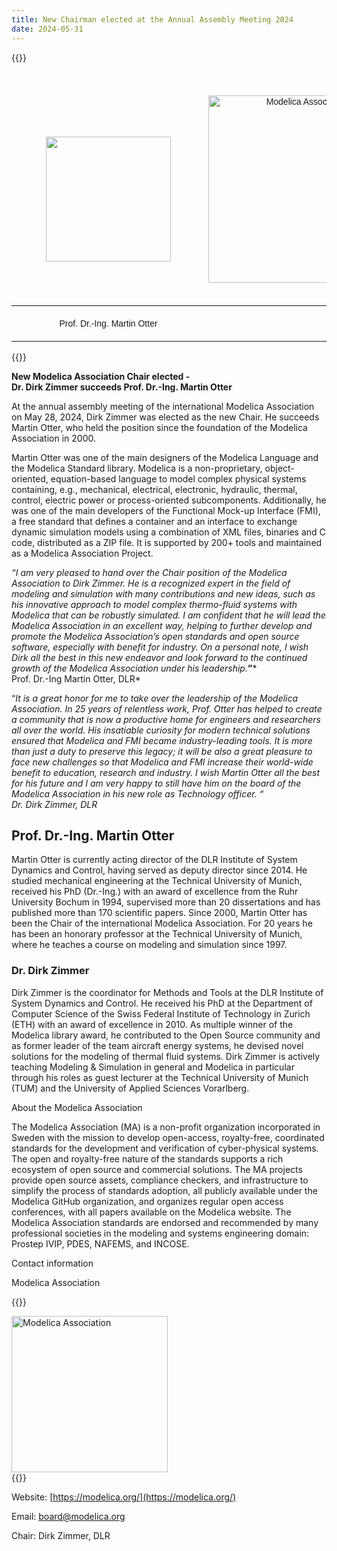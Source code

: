 ```yaml
---
title: New Chairman elected at the Annual Assembly Meeting 2024
date: 2024-05-31
---
```

{{<rawhtml>}}
<style type="text/css">
.tg  {border-collapse:collapse;border-spacing:0;}
.tg td{border-color:white;border-style:none;border-width:20px;font-family:Arial, sans-serif;font-size:14px;
  overflow:hidden;padding:20px 5px;word-break:normal;}
.tg th{border-color:black;border-style:solid;border-width:1px;font-family:Arial, sans-serif;font-size:14px;
  font-weight:normal;overflow:hidden;padding:20px 5px;word-break:normal;}
.tg .tg-0lax{text-align:center;vertical-align:bottom}
</style>
<table class="tg"><thead>
  <tr>
    <td class="tg-0lax">
            <img src="/images/MartinOtter.jpeg" height="200" style="margin: 50"/>
    </td>
    <td class="tg-0lax"> 
    &nbsp&nbsp&nbsp&nbsp&nbsp &nbsp&nbsp&nbsp&nbsp&nbsp &nbsp&nbsp&nbsp&nbsp&nbsp  
    <img src="/images/Modelica-Association.png" width="300" alt="Modelica Association"">
    &nbsp&nbsp&nbsp&nbsp&nbsp &nbsp&nbsp&nbsp&nbsp&nbsp &nbsp&nbsp&nbsp&nbsp&nbsp 
   </td>
    <td class="tg-0lax">
            <img src="/images/DirkZimmer.jpeg" height="200" style="margin: 50"/>   
    </td>
  </tr></thead>
    <tr>
    <td class="tg-0lax">
      Prof. Dr.-Ing. Martin Otter
    </td>
    <td class="tg-0lax">
    </td>
   <td class="tg-0lax">
      Dr-Ing. Dirk Zimmer
    </td>
    </tr>
</table>
{{</rawhtml>}}


**New Modelica Association Chair elected -   
Dr. Dirk Zimmer succeeds Prof. Dr.-Ing. Martin Otter**

At the annual assembly meeting of the international Modelica Association on May 28, 2024, Dirk Zimmer was elected as the new Chair. He succeeds Martin Otter, who held the position since the foundation of the Modelica Association in 2000.

Martin Otter was one of the main designers of the Modelica Language and the Modelica Standard library. Modelica is a non-proprietary, object-oriented, equation-based language to model complex physical systems containing, e.g., mechanical, electrical, electronic, hydraulic, thermal, control, electric power or process-oriented subcomponents. Additionally, he was one of the main developers of the Functional Mock-up Interface (FMI), a free standard that defines a container and an interface to exchange dynamic simulation models using a combination of XML files, binaries and C code, distributed as a ZIP file. It is supported by 200+ tools and maintained as a Modelica Association Project.

*“I am very pleased to hand over the Chair position of the Modelica Association to Dirk Zimmer. He is a recognized expert in the field of modeling and simulation with many contributions and new ideas, such as his innovative approach to model complex thermo-fluid systems with Modelica that can be robustly simulated. I am confident that he will lead the Modelica Association in an excellent way, helping to further develop and promote the Modelica Association’s open standards and open source software, especially with benefit for industry. On a personal note, I wish Dirk all the best in this new endeavor and look forward to the continued growth of the Modelica Association under his leadership.***”***  
Prof. Dr.-Ing Martin Otter, DLR*

“*It is a great honor for me to take over the leadership of the Modelica Association. In 25 years of relentless work, Prof. Otter has helped to create a community that is now a productive home for engineers and researchers all over the world. His insatiable curiosity for modern technical solutions ensured that Modelica and FMI became industry-leading tools. It is more than just a duty to preserve this legacy; it will be also a great pleasure to face new challenges so that Modelica and FMI increase their world-wide benefit to education, research and industry. I wish Martin Otter all the best for his future and I am very happy to still have him on the board of the Modelica Association in his new role as Technology officer. “  
Dr. Dirk Zimmer, DLR*

## Prof. Dr.-Ing. Martin Otter

Martin Otter is currently acting director of the DLR Institute of System Dynamics and Control, having served as deputy director since 2014. He studied mechanical engineering at the Technical University of Munich, received his PhD (Dr.-Ing.) with an award of excellence from the Ruhr University Bochum in 1994, supervised more than 20 dissertations and has published more than 170 scientific papers. Since 2000, Martin Otter has been the Chair of the international Modelica Association. For 20 years he has been an honorary professor at the Technical University of Munich, where he teaches a course on modeling and simulation since 1997.

### Dr. Dirk Zimmer

Dirk Zimmer is the coordinator for Methods and Tools at the DLR Institute of System Dynamics and Control. He received his PhD at the Department of Computer Science of the Swiss Federal Institute of Technology in Zurich (ETH) with an award of excellence in 2010. As multiple winner of the Modelica library award, he contributed to the Open Source community and as former leader of the team aircraft energy systems, he devised novel solutions for the modeling of thermal fluid systems. Dirk Zimmer is actively teaching Modeling & Simulation in general and Modelica in particular through his roles as guest lecturer at the Technical University of Munich (TUM) and the University of Applied Sciences Vorarlberg.

About the Modelica Association

The Modelica Association (MA) is a non-profit organization incorporated in Sweden with the mission to develop open-access, royalty-free, coordinated standards for the development and verification of cyber-physical systems. The open and royalty-free nature of the standards supports a rich ecosystem of open source and commercial solutions. The MA projects provide open source assets, compliance checkers, and infrastructure to simplify the process of standards adoption, all publicly available under the Modelica GitHub organization, and organizes regular open access conferences, with all papers available on the Modelica website. The Modelica Association standards are endorsed and recommended by many professional societies in the modeling and systems engineering domain: Prostep IVIP, PDES, NAFEMS, and INCOSE.

Contact information

Modelica Association

{{<rawhtml>}}
<style  type="text/css">
.leftbottom{text-align:left;vertical-align:bottom}  
</style>
<div class="leftbottom">
 <img src="/images/Modelica-Association.png" width="250" alt="Modelica Association">
</div>  
{{</rawhtml>}}

Website: [https://modelica.org/](https://modelica.org/)

Email: [board@modelica.org](mailto:board@modelica.org)

Chair: Dirk Zimmer, DLR
